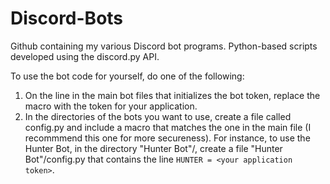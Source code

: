 # Discord-Bots
Github containing my various Discord bot programs. Python-based scripts developed using the discord.py API.

To use the bot code for yourself, do one of the following:
1) On the line in the main bot files that initializes the bot token, replace the macro with the token for your application.
2) In the directories of the bots you want to use, create a file called config.py and include a macro that matches the one in the main file (I recommmend this one for more secureness). 
  For instance, to use the Hunter Bot, in the directory "Hunter Bot"/, create a file "Hunter Bot"/config.py that contains the line `HUNTER = <your application token>`.
